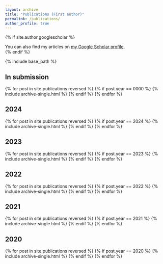 ```yaml
---
layout: archive
title: "Publications (First author)"
permalink: /publications/
author_profile: true
---
```


{% if site.author.googlescholar %}
  <div class="wordwrap">You can also find my articles on <a href="{{site.author.googlescholar}}">my Google Scholar profile</a>.</div>
{% endif %}

{% include base_path %}

## In submission

{% for post in site.publications reversed %}
  {% if post.year == 0000 %}
    {% include archive-single.html %}
  {% endif %}
{% endfor %}

## 2024

{% for post in site.publications reversed %}
  {% if post.year == 2024 %}
    {% include archive-single.html %}
  {% endif %}
{% endfor %}

## 2023

{% for post in site.publications reversed %}
  {% if post.year == 2023 %}
    {% include archive-single.html %}
  {% endif %}
{% endfor %}

## 2022

{% for post in site.publications reversed %}
  {% if post.year == 2022 %}
    {% include archive-single.html %}
  {% endif %}
{% endfor %}


## 2021

{% for post in site.publications reversed %}
  {% if post.year == 2021 %}
    {% include archive-single.html %}
  {% endif %}
{% endfor %}


## 2020

{% for post in site.publications reversed %}
  {% if post.year == 2020 %}
    {% include archive-single.html %}
  {% endif %}
{% endfor %}
